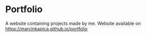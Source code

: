 # Portfolio
A website containing projects made by me.
Website available on https://marcinkapica.github.io/portfolio
